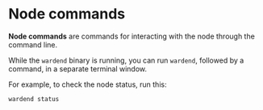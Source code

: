 ﻿---
sidebar_position: 7
---

# Node commands

**Node commands** are commands for interacting with the node through the command line.

While the `wardend` binary is running, you can run `wardend`, followed by a command, in a separate terminal window.

For example, to check the node status, run this:

```
wardend status
```